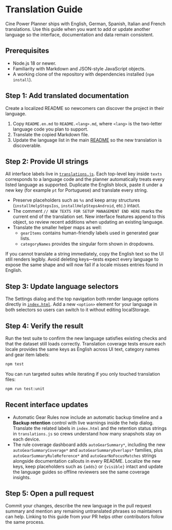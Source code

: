 # Translation Guide

Cine Power Planner ships with English, German, Spanish, Italian and French translations. Use this guide when you want to add or update another language so the interface, documentation and data remain consistent.

## Prerequisites

- Node.js 18 or newer.
- Familiarity with Markdown and JSON-style JavaScript objects.
- A working clone of the repository with dependencies installed (`npm install`).

## Step 1: Add translated documentation

Create a localized README so newcomers can discover the project in their language.

1. Copy `README.en.md` to `README.<lang>.md`, where `<lang>` is the two-letter language code you plan to support.
2. Translate the copied Markdown file.
3. Update the language list in the main [README](../README.md#translations) so the new translation is discoverable.

## Step 2: Provide UI strings

All interface labels live in [`translations.js`](../translations.js). Each top-level key inside `texts` corresponds to a language code and the planner automatically treats every listed language as supported. Duplicate the English block, paste it under a new key (for example `pt` for Portuguese) and translate every string.

- Preserve placeholders such as `%s` and keep array structures (`installHelpStepsIos`, `installHelpStepsAndroid`, etc.) intact.
- The comment `// NEW TEXTS FOR SETUP MANAGEMENT END HERE` marks the current end of the translation set. New interface features append to this object, so review recent additions when updating an existing language.
- Translate the smaller helper maps as well:
  - `gearItems` contains human-friendly labels used in generated gear lists.
  - `categoryNames` provides the singular form shown in dropdowns.

If you cannot translate a string immediately, copy the English text so the UI still renders legibly. Avoid deleting keys—tests expect every language to expose the same shape and will now fail if a locale misses entries found in English.

## Step 3: Update language selectors

The Settings dialog and the top navigation both render language options directly in [`index.html`](../index.html). Add a new `<option>` element for your language in both selectors so users can switch to it without editing localStorage.

## Step 4: Verify the result

Run the test suite to confirm the new language satisfies existing checks and that the dataset still loads correctly. Translation coverage tests ensure each locale provides the same keys as English across UI text, category names and gear item labels:

```bash
npm test
```

You can run targeted suites while iterating if you only touched translation files:

```bash
npm run test:unit
```

## Recent interface updates

- Automatic Gear Rules now include an automatic backup timeline and a **Backup retention**
  control with live warnings inside the help dialog. Translate the related labels in
  `index.html` and the retention status strings in `translations.js` so crews understand how
  many snapshots stay on each device.
- The rule coverage dashboard adds `autoGearSummary*`, including the new
  `autoGearSummaryCoverage*` and `autoGearSummaryOverlaps*` families, plus
  `autoGearSummaryRuleReference*` and `autoGearNoFocusMatches` strings alongside
  documentation callouts in every README. Localize the new keys, keep
  placeholders such as `{adds}` or `{visible}` intact and update the language
  guides so offline reviewers see the same coverage insights.

## Step 5: Open a pull request

Commit your changes, describe the new language in the pull request summary and mention any remaining untranslated phrases so maintainers can help. Linking to this guide from your PR helps other contributors follow the same process.
